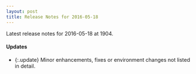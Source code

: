 ```yaml
---
layout: post
title: Release Notes for 2016-05-18
---
```


Latest release notes for 2016-05-18 at 1904.

<div class='updates' markdown='1'>

#### Updates

- {:.update} Minor enhancements, fixes or environment changes not listed in detail.

</div>


